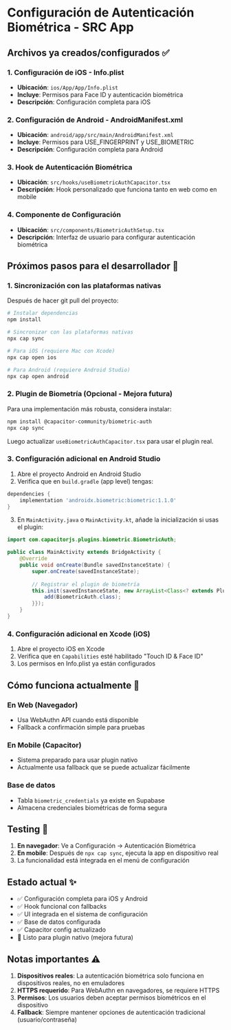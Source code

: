 # Configuración de Autenticación Biométrica - SRC App

## Archivos ya creados/configurados ✅

### 1. Configuración de iOS - Info.plist
- **Ubicación**: `ios/App/App/Info.plist`
- **Incluye**: Permisos para Face ID y autenticación biométrica
- **Descripción**: Configuración completa para iOS

### 2. Configuración de Android - AndroidManifest.xml
- **Ubicación**: `android/app/src/main/AndroidManifest.xml`
- **Incluye**: Permisos para USE_FINGERPRINT y USE_BIOMETRIC
- **Descripción**: Configuración completa para Android

### 3. Hook de Autenticación Biométrica
- **Ubicación**: `src/hooks/useBiometricAuthCapacitor.tsx`
- **Descripción**: Hook personalizado que funciona tanto en web como en mobile

### 4. Componente de Configuración
- **Ubicación**: `src/components/BiometricAuthSetup.tsx`
- **Descripción**: Interfaz de usuario para configurar autenticación biométrica

## Próximos pasos para el desarrollador 🔧

### 1. Sincronización con las plataformas nativas
Después de hacer git pull del proyecto:

```bash
# Instalar dependencias
npm install

# Sincronizar con las plataformas nativas
npx cap sync

# Para iOS (requiere Mac con Xcode)
npx cap open ios

# Para Android (requiere Android Studio)
npx cap open android
```

### 2. Plugin de Biometría (Opcional - Mejora futura)
Para una implementación más robusta, considera instalar:

```bash
npm install @capacitor-community/biometric-auth
npx cap sync
```

Luego actualizar `useBiometricAuthCapacitor.tsx` para usar el plugin real.

### 3. Configuración adicional en Android Studio

1. Abre el proyecto Android en Android Studio
2. Verifica que en `build.gradle` (app level) tengas:

```gradle
dependencies {
    implementation 'androidx.biometric:biometric:1.1.0'
}
```

3. En `MainActivity.java` o `MainActivity.kt`, añade la inicialización si usas el plugin:

```java
import com.capacitorjs.plugins.biometric.BiometricAuth;

public class MainActivity extends BridgeActivity {
    @Override
    public void onCreate(Bundle savedInstanceState) {
        super.onCreate(savedInstanceState);
        
        // Registrar el plugin de biometría
        this.init(savedInstanceState, new ArrayList<Class<? extends Plugin>>() {{
            add(BiometricAuth.class);
        }});
    }
}
```

### 4. Configuración adicional en Xcode (iOS)

1. Abre el proyecto iOS en Xcode
2. Verifica que en `Capabilities` esté habilitado "Touch ID & Face ID"
3. Los permisos en Info.plist ya están configurados

## Cómo funciona actualmente 🚀

### En Web (Navegador)
- Usa WebAuthn API cuando está disponible
- Fallback a confirmación simple para pruebas

### En Mobile (Capacitor)
- Sistema preparado para usar plugin nativo
- Actualmente usa fallback que se puede actualizar fácilmente

### Base de datos
- Tabla `biometric_credentials` ya existe en Supabase
- Almacena credenciales biométricas de forma segura

## Testing 🧪

1. **En navegador**: Ve a Configuración → Autenticación Biométrica
2. **En mobile**: Después de `npx cap sync`, ejecuta la app en dispositivo real
3. La funcionalidad está integrada en el menú de configuración

## Estado actual ✨

- ✅ Configuración completa para iOS y Android
- ✅ Hook funcional con fallbacks
- ✅ UI integrada en el sistema de configuración
- ✅ Base de datos configurada
- ✅ Capacitor config actualizado
- 🔄 Listo para plugin nativo (mejora futura)

## Notas importantes ⚠️

1. **Dispositivos reales**: La autenticación biométrica solo funciona en dispositivos reales, no en emuladores
2. **HTTPS requerido**: Para WebAuthn en navegadores, se requiere HTTPS
3. **Permisos**: Los usuarios deben aceptar permisos biométricos en el dispositivo
4. **Fallback**: Siempre mantener opciones de autenticación tradicional (usuario/contraseña)